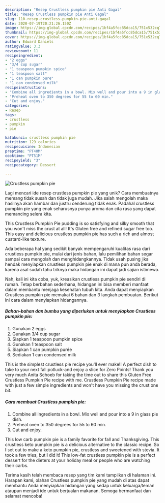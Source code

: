 ```yaml
---
description: "Resep Crustless pumpkin pie Anti Gagal"
title: "Resep Crustless pumpkin pie Anti Gagal"
slug: 110-resep-crustless-pumpkin-pie-anti-gagal
date: 2020-07-19T20:21:26.150Z
image: https://img-global.cpcdn.com/recipes/1bf4a5fcc85dca15/751x532cq70/crustless-pumpkin-pie-recipe-main-photo.jpg
thumbnail: https://img-global.cpcdn.com/recipes/1bf4a5fcc85dca15/751x532cq70/crustless-pumpkin-pie-recipe-main-photo.jpg
cover: https://img-global.cpcdn.com/recipes/1bf4a5fcc85dca15/751x532cq70/crustless-pumpkin-pie-recipe-main-photo.jpg
author: Edward Daniels
ratingvalue: 3.3
reviewcount: 11
recipeingredient:
- "2 eggs"
- "3/4 cup sugar"
- "1 teaspoon pumpkin spice"
- "1 teaspoon salt"
- "1 can pumpkin pure"
- "1 can condensed milk"
recipeinstructions:
- "Combine all ingredients in a bowl. Mix well and pour into a 9 in glass pie dish."
- "Preheat oven to 350 degrees for 55 to 60 min."
- "Cut and enjoy."
categories:
- Resep
tags:
- crustless
- pumpkin
- pie

katakunci: crustless pumpkin pie 
nutrition: 129 calories
recipecuisine: Indonesian
preptime: "PT40M"
cooktime: "PT51M"
recipeyield: "3"
recipecategory: Dessert

---
```



![Crustless pumpkin pie](https://img-global.cpcdn.com/recipes/1bf4a5fcc85dca15/751x532cq70/crustless-pumpkin-pie-recipe-main-photo.jpg)

Lagi mencari ide resep crustless pumpkin pie yang unik? Cara membuatnya memang tidak susah dan tidak juga mudah. Jika salah mengolah maka hasilnya akan hambar dan justru cenderung tidak enak. Padahal crustless pumpkin pie yang enak seharusnya punya aroma dan cita rasa yang dapat memancing selera kita.

This Crustless Pumpkin Pie pudding is so satisfying and silky smooth that you won&#39;t miss the crust at all! It&#39;s Gluten free and refined sugar free too. This easy and delicious crustless pumpkin pie has such a rich and almost custard-like texture.

Ada beberapa hal yang sedikit banyak mempengaruhi kualitas rasa dari crustless pumpkin pie, mulai dari jenis bahan, lalu pemilihan bahan segar sampai cara mengolah dan menghidangkannya. Tidak usah pusing jika hendak menyiapkan crustless pumpkin pie enak di mana pun anda berada, karena asal sudah tahu triknya maka hidangan ini dapat jadi sajian istimewa.


Nah, kali ini kita coba, yuk, kreasikan crustless pumpkin pie sendiri di rumah. Tetap berbahan sederhana, hidangan ini bisa memberi manfaat dalam membantu menjaga kesehatan tubuh kita. Anda dapat menyiapkan Crustless pumpkin pie memakai 6 bahan dan 3 langkah pembuatan. Berikut ini cara dalam menyiapkan hidangannya.

<!--inarticleads1-->

##### Bahan-bahan dan bumbu yang diperlukan untuk menyiapkan Crustless pumpkin pie:

1. Gunakan 2 eggs
1. Gunakan 3/4 cup sugar
1. Siapkan 1 teaspoon pumpkin spice
1. Gunakan 1 teaspoon salt
1. Siapkan 1 can pumpkin purée
1. Sediakan 1 can condensed milk


This is the simplest crustless pie recipe you&#39;ll ever make!! A perfect dish to take to your next fall potluck-and enjoy a slice for Zero Points! Thank you very much Anita Schoeb for taking the time out to share this Gluten Free Crustless Pumpkin Pie recipe with me. Crustless Pumpkin Pie recipe made with just a few simple ingredients and won&#39;t have you missing the crust one bit. 

<!--inarticleads2-->

##### Cara membuat Crustless pumpkin pie:

1. Combine all ingredients in a bowl. Mix well and pour into a 9 in glass pie dish.
1. Preheat oven to 350 degrees for 55 to 60 min.
1. Cut and enjoy.


This low carb pumpkin pie is a family favorite for fall and Thanksgiving. This crustless keto pumpkin pie is a delicious alternative to the classic recipe. So I set out to make a keto pumpkin pie, crustless and sweetened with stevia. It took a few tries, but I did it! This low-fat crustless pumpkin pie is a perfect dessert for the dieters at your holiday meal or people who are watching their carbs. 

Terima kasih telah membaca resep yang tim kami tampilkan di halaman ini. Harapan kami, olahan Crustless pumpkin pie yang mudah di atas dapat membantu Anda menyiapkan hidangan yang sedap untuk keluarga/teman ataupun menjadi ide untuk berjualan makanan. Semoga bermanfaat dan selamat mencoba!
